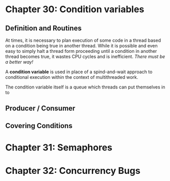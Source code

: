 # Chapter 30: Condition variables



## Definition and Routines
At times, it is necessary to plan execution of some code in a thread based on a condition being true in another thread. While it is possible and even easy to simply halt a thread form proceeding until a condition in another thread becomes true, it wastes CPU cycles and is inefficient. _There must be a better way!_

A **condition variable** is used in place of a spind-and-wait approach to conditional execution within the context of multithreaded work.

The condition variable itself is a queue which threads can put themselves in to 
## Producer / Consumer

## Covering Conditions
   

# Chapter 31: Semaphores


# Chapter 32: Concurrency Bugs